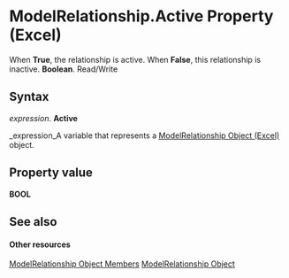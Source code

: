 
# ModelRelationship.Active Property (Excel)

When  **True**, the relationship is active. When  **False**, this relationship is inactive.  **Boolean**. Read/Write


## Syntax

 _expression_. **Active**

 _expression_A variable that represents a  [ModelRelationship Object (Excel)](8b0a7fad-06a5-178d-c5b2-96fc5528a3cc.md) object.


## Property value

 **BOOL**


## See also


#### Other resources


 [ModelRelationship Object Members](99df4e0d-c661-5c52-30e5-5470b6918a8f.md)
 [ModelRelationship Object](8b0a7fad-06a5-178d-c5b2-96fc5528a3cc.md)
